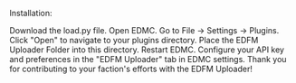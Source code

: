 Installation:

Download the load.py file.
Open EDMC.
Go to File -> Settings -> Plugins.
Click "Open" to navigate to your plugins directory.
Place the EDFM Uploader Folder into this directory.
Restart EDMC.
Configure your API key and preferences in the "EDFM Uploader" tab in EDMC settings.
Thank you for contributing to your faction's efforts with the EDFM Uploader!
